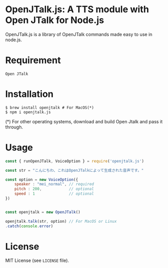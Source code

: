 # OpenJTalk.js: A TTS module with Open JTalk for Node.js
OpenJTalk.js is a library of OpenJTalk commands made easy to use in node.js.

# Requirement
`Open JTalk`

# Installation
``` shell
$ brew install openjtalk # For MacOS(*)
$ npm i openjtalk.js
```
(*) For other operating systems, download and build Open Jtalk and pass it through.
# Usage
``` javascript
const { runOpenJTalk, VoiceOption } = require('openjtalk.js')

const str = "こんにちわ、これはOpenJTalkによって生成された音声です。"

const option = new VoiceOption({
    speaker : "mei_normal", // required
    pitch : 200,            // optional
    speed : 1               // optional
})


const openjtalk = new OpenJTalk()

openjtalk.talk(str, option) // For MacOS or Linux
.catch(console.error)
```

# License
MIT License (see `LICENSE` file).